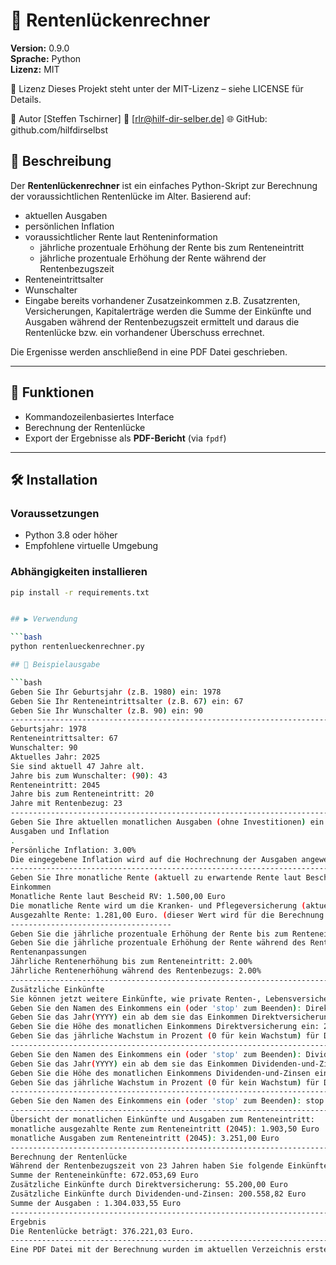 # 🧮 Rentenlückenrechner

**Version:** 0.9.0  
**Sprache:** Python  
**Lizenz:**  MIT

📃 Lizenz
Dieses Projekt steht unter der MIT-Lizenz – siehe LICENSE für Details.

👤 Autor
[Steffen Tschirner]
📧 [rlr@hilf-dir-selber.de]
🌐 GitHub: github.com/hilfdirselbst


## 📌 Beschreibung

Der **Rentenlückenrechner** ist ein einfaches Python-Skript zur Berechnung der voraussichtlichen Rentenlücke im Alter.
Basierend auf:
- aktuellen Ausgaben
- persönlichen Inflation
- voraussichtlicher Rente laut Renteninformation
  - jährliche prozentuale Erhöhung der Rente bis zum Renteneintritt
  - jährliche prozentuale Erhöhung der Rente während der Rentenbezugszeit 
- Renteneintrittsalter
- Wunschalter
- Eingabe bereits vorhandener Zusatzeinkommen z.B. Zusatzrenten, Versicherungen, Kapitalerträge
werden die Summe der Einkünfte und Ausgaben während der Rentenbezugszeit ermittelt und daraus die Rentenlücke bzw. ein vorhandener Überschuss errechnet.

Die Ergenisse werden anschließend in eine PDF Datei geschrieben.

---

## 🚀 Funktionen

- Kommandozeilenbasiertes Interface
- Berechnung der Rentenlücke
- Export der Ergebnisse als **PDF-Bericht** (via `fpdf`)

---

## 🛠️ Installation

### Voraussetzungen

- Python 3.8 oder höher
- Empfohlene virtuelle Umgebung

### Abhängigkeiten installieren

```bash
pip install -r requirements.txt


## ▶️ Verwendung

```bash
python rentenlueckenrechner.py

## 📄 Beispielausgabe

```bash
Geben Sie Ihr Geburtsjahr (z.B. 1980) ein: 1978
Geben Sie Ihr Renteneintrittsalter (z.B. 67) ein: 67
Geben Sie Ihr Wunschalter (z.B. 90) ein: 90
-----------------------------------------------------------------------------------
Geburtsjahr: 1978
Renteneintrittsalter: 67
Wunschalter: 90
Aktuelles Jahr: 2025
Sie sind aktuell 47 Jahre alt.
Jahre bis zum Wunschalter: (90): 43
Renteneintritt: 2045
Jahre bis zum Renteneintritt: 20
Jahre mit Rentenbezug: 23
-----------------------------------------------------------------------------------
Geben Sie Ihre aktuellen monatlichen Ausgaben (ohne Investitionen) ein: 1800
Ausgaben und Inflation
.
Persönliche Inflation: 3.00%
Die eingegebene Inflation wird auf die Hochrechnung der Ausgaben angewendet.
-----------------------------------------------------------------------------------
Geben Sie Ihre monatliche Rente (aktuell zu erwartende Rente laut Bescheid RV) ein: 1500
Einkommen
Monatliche Rente laut Bescheid RV: 1.500,00 Euro
Die monatliche Rente wird um die Kranken- und Pflegeversicherung (aktuell 14,6%) reduziert.
Ausgezahlte Rente: 1.281,00 Euro. (dieser Wert wird für die Berechnung der Rentenlücke verwendet)
------------------------------------
Geben Sie die jährliche prozentuale Erhöhung der Rente bis zum Renteneintritt ein: 2
Geben Sie die jährliche prozentuale Erhöhung der Rente während des Rentenbezugs ein: 2
Rentenanpassungen
Jährliche Rentenerhöhung bis zum Renteneintritt: 2.00%
Jährliche Rentenerhöhung während des Rentenbezugs: 2.00%
-----------------------------------------------------------------------------------
Zusätzliche Einkünfte
Sie können jetzt weitere Einkünfte, wie private Renten-, Lebensversicherungen oder andere Einkünfte, eingeben.
Geben Sie den Namen des Einkommens ein (oder 'stop' zum Beenden): Direktversicherung
Geben Sie das Jahr(YYYY) ein ab dem sie das Einkommen Direktversicherung erhalten: 2045
Geben Sie die Höhe des monatlichen Einkommens Direktversicherung ein: 200
Geben Sie das jährliche Wachstum in Prozent (0 für kein Wachstum) für Direktversicherung ein: 0
-----------------------------------------------------------------------------------
Geben Sie den Namen des Einkommens ein (oder 'stop' zum Beenden): Dividenden-und-Zinsen
Geben Sie das Jahr(YYYY) ein ab dem sie das Einkommen Dividenden-und-Zinsen erhalten: 2045
Geben Sie die Höhe des monatlichen Einkommens Dividenden-und-Zinsen ein: 500
Geben Sie das jährliche Wachstum in Prozent (0 für kein Wachstum) für Dividenden-und-Zinsen ein: 3
-----------------------------------------------------------------------------------
Geben Sie den Namen des Einkommens ein (oder 'stop' zum Beenden): stop
-----------------------------------------------------------------------------------
Übersicht der monatlichen Einkünfte und Ausgaben zum Renteneintritt:
monatliche ausgezahlte Rente zum Renteneintritt (2045): 1.903,50 Euro
monatliche Ausgaben zum Renteneintritt (2045): 3.251,00 Euro
-----------------------------------------------------------------------------------
Berechnung der Rentenlücke
Während der Rentenbezugszeit von 23 Jahren haben Sie folgende Einkünfte und Ausgaben:
Summe der Renteneinkünfte: 672.053,69 Euro
Zusätzliche Einkünfte durch Direktversicherung: 55.200,00 Euro
Zusätzliche Einkünfte durch Dividenden-und-Zinsen: 200.558,82 Euro
Summe der Ausgaben : 1.304.033,55 Euro
-----------------------------------------------------------------------------------
Ergebnis
Die Rentenlücke beträgt: 376.221,03 Euro.
-----------------------------------------------------------------------------------
Eine PDF Datei mit der Berechnung wurden im aktuellen Verzeichnis erstellt: Rentenluecken-Berechnung_06-07-2025_17-32-16.pdf
